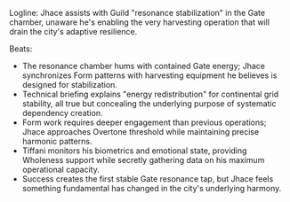 ﻿---
series: 1
novella: 5
file: S1N5_CH04
type: chapter
pov: Jhace
setting: Gate resonance chamber - harvesting preparation
word_target_min: 1201
word_target_max: 2299
status: outline
---
Logline: Jhace assists with Guild "resonance stabilization" in the Gate chamber, unaware he's enabling the very harvesting operation that will drain the city's adaptive resilience.

Beats:
- The resonance chamber hums with contained Gate energy; Jhace synchronizes Form patterns with harvesting equipment he believes is designed for stabilization.
- Technical briefing explains "energy redistribution" for continental grid stability, all true but concealing the underlying purpose of systematic dependency creation.
- Form work requires deeper engagement than previous operations; Jhace approaches Overtone threshold while maintaining precise harmonic patterns.
- Tiffani monitors his biometrics and emotional state, providing Wholeness support while secretly gathering data on his maximum operational capacity.
- Success creates the first stable Gate resonance tap, but Jhace feels something fundamental has changed in the city's underlying harmony.